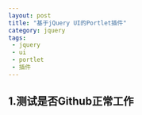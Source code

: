 ```yaml
---
layout: post
title: "基于jQuery UI的Portlet插件"
category: jquery
tags:
 - jquery
 - ui
 - portlet
 - 插件
---
```


## 1.测试是否Github正常工作
